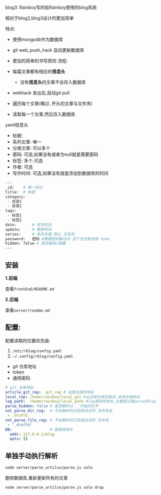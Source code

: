 blog3: Rainboy写的给Rainboy使用的blog系统

相对于blog2,blog3设计的更加简单

特点:

 - 使用mongodb作为数据库
 - git web_push_hack 自动更新数据库
 - 更加的简单的书写原则
流程:

 - 每篇文章都有相应的**信息头**
   - 没有**信息头**的文章不会存入数据库
 - webhack 发出后,自动git pull
 - 遍历每个文章(略过`.`开头的文章与文件夹)
 - 读取每一个文章,然后存入数据库

yaml信息头

 - 标题:
 - 系列文章: 唯一
 - 分类文章: 可以多个
 - 密码: 可选,如果没有或者为null就是需要密码
 - 标签: 多个,可选
 - 作者: 可选
 - 写作时间: 可选,如果没有就是添加到数据库的时间

```sh
---
_id:    # 唯一标识
title:  # 标题
category:
 - 目录1
 - 目录2
tags:
 - 标签1
 - 标签2
date:       # 写作时间
update:     # 更新时间
series:     # 系列文章,默认 无系列
password:   密码 #需要密码都访问 这个还没有完成 todo
hidden: false # 是否删除/隐藏
---
```

## 安装

**1.前端**

查看`frontEnd/README.md`

**2.后端**

查看`server/readme.md`



## 配置:


配置读取的位置优先级:

 1. `/etc/rblog/config.yaml`
 2. `~/.config/rblog/config.yaml`

 - git 仓库地址
 - token
 - 通用密码


```yaml
# git 仓库地址
article_git_rep:  git_rep # 远程仓库的地址
local_rep: /home/rainboy/local_git #从远程仓库拉取后,本地存储地址
log_path:  /home/rainboy/local_path #log保存的地址,主要是记录parse的log
parse_hidden: false # 是否解析以`.`开始的文字
not_parse_dir_reg:  # 不会解析的正则表达式的 文件夹名
 - _draft$
not_parse_file_reg: # 不会解析的正则表达式的 文件名
 - "_draft$"
DB:                 # 数据库相关
  addr: 127.0.0.1/blog
  opts: {}
```

## 单独手动执行解析

```sh
node server/parse_artilce/parse.js solo
```

删除数据库,重新更新所有的文章
```sh
node server/parse_artilce/parse.js solo drop
```
